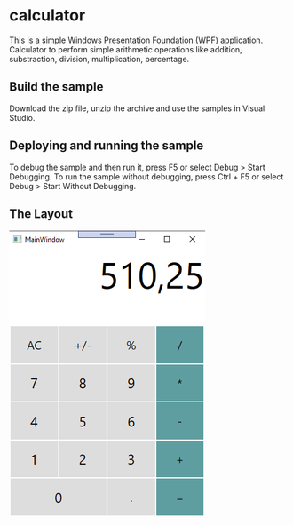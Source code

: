 # calculator
This is a simple Windows Presentation Foundation (WPF) application. Calculator to perform simple arithmetic operations like addition, substraction, division, multiplication, percentage.

## Build the sample
Download the zip file, unzip the archive and use the samples in Visual Studio.

## Deploying and running the sample
To debug the sample and then run it, press F5 or select Debug > Start Debugging. To run the sample without debugging, press Ctrl + F5 or select Debug > Start Without Debugging.

## The Layout
![calculator](screenshot/calculator.png)
